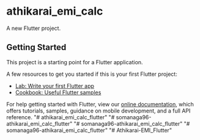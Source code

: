# athikarai_emi_calc

A new Flutter project.

## Getting Started

This project is a starting point for a Flutter application.

A few resources to get you started if this is your first Flutter project:

- [Lab: Write your first Flutter app](https://flutter.dev/docs/get-started/codelab)
- [Cookbook: Useful Flutter samples](https://flutter.dev/docs/cookbook)

For help getting started with Flutter, view our
[online documentation](https://flutter.dev/docs), which offers tutorials,
samples, guidance on mobile development, and a full API reference.
"# athikarai_emi_calc_flutter" 
"# somanaga96-athikarai_emi_calc_flutter" 
"# somanaga96-athikarai_emi_calc_flutter" 
"# somanaga96-athikarai_emi_calc_flutter" 
"# Athikarai-EMI_Flutter" 
